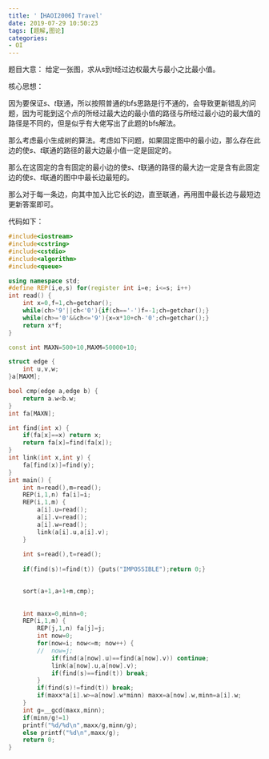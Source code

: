 ```yaml
---
title: '【HAOI2006】Travel'
date: 2019-07-29 10:50:23
tags: [题解,图论]
categories:
- OI   
---
```


题目大意：
给定一张图，求从s到t经过边权最大与最小之比最小值。

核心思想：

因为要保证$s$、$t$联通，所以按照普通的bfs思路是行不通的，会导致更新错乱的问题，因为可能到这个点的所经过最大边的最小值的路径与所经过最小边的最大值的路径是不同的，但是似乎有大佬写出了此题的bfs解法。

那么考虑最小生成树的算法。考虑如下问题，如果固定图中的最小边，那么存在此边的使$s$、$t$联通的路径的最大边最小值一定是固定的。

那么在这固定的含有固定的最小边的使$s$、$t$联通的路径的最大边一定是含有此固定边的使$s$、$t$联通的图中中最长边最短的。

那么对于每一条边，向其中加入比它长的边，直至联通，再用图中最长边与最短边更新答案即可。

代码如下：

```cpp
#include<iostream>
#include<cstring>
#include<cstdio>
#include<algorithm>
#include<queue>

using namespace std;
#define REP(i,e,s) for(register int i=e; i<=s; i++)
int read() {
	int x=0,f=1,ch=getchar();
	while(ch>'9'||ch<'0'){if(ch=='-')f=-1;ch=getchar();}
	while(ch>='0'&&ch<='9'){x=x*10+ch-'0';ch=getchar();}
	return x*f;
}

const int MAXN=500+10,MAXM=50000+10;

struct edge {
	int u,v,w;
}a[MAXM];

bool cmp(edge a,edge b) {
	return a.w<b.w;
}
int fa[MAXN];

int find(int x) {
	if(fa[x]==x) return x;
	return fa[x]=find(fa[x]);
}
int link(int x,int y) {
	fa[find(x)]=find(y);
}
int main() {
	int n=read(),m=read();
	REP(i,1,n) fa[i]=i;
	REP(i,1,m) {
		a[i].u=read();
		a[i].v=read();
		a[i].w=read();
		link(a[i].u,a[i].v);
	}
	
	int s=read(),t=read();
	
	if(find(s)!=find(t)) {puts("IMPOSSIBLE");return 0;}

	
	sort(a+1,a+1+m,cmp);
	
	
	int maxx=0,minn=0;
	REP(i,1,m) {
		REP(j,1,n) fa[j]=j;
		int now=0;
		for(now=i; now<=m; now++) {
		//	now=j;
			if(find(a[now].u)==find(a[now].v)) continue;
			link(a[now].u,a[now].v);
			if(find(s)==find(t)) break;
		}
		if(find(s)!=find(t)) break;
		if(maxx*a[i].w>=a[now].w*minn) maxx=a[now].w,minn=a[i].w;
	}
	int g=__gcd(maxx,minn);
	if(minn/g!=1)
	printf("%d/%d\n",maxx/g,minn/g);
	else printf("%d\n",maxx/g);
	return 0;
}
```